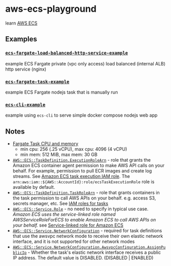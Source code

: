 # aws-ecs-playground

learn [AWS ECS](https://aws.amazon.com/documentation/ecs/)

## Examples

### [`ecs-fargate-load-balanced-http-service-example`](ecs-fargate-load-balanced-http-service-example/)

example ECS Fargate private (vpc only access) load balanced (internal ALB) http service (nginx)

### [`ecs-fargate-task-example`](ecs-fargate-task-example/)

example ECS Fargate nodejs task that is manually run

### [`ecs-cli-example`](ecs-cli-example/)

example using `ecs-cli` to serve simple docker compose nodejs web app

## Notes

- [Fargate Task CPU and memory](https://docs.aws.amazon.com/AmazonECS/latest/developerguide/AWS_Fargate.html#fargate-tasks-size)
  - min cpu: 256 (.25 vCPU), max cpu: 4096 (4 vCPU)
  - min mem: 512 MiB, max mem: 30 GB
- [`AWS::ECS::TaskDefinition.ExecutionRoleArn`](https://docs.aws.amazon.com/AWSCloudFormation/latest/UserGuide/aws-resource-ecs-taskdefinition.html#cfn-ecs-taskdefinition-executionrolearn) - role that grants the Amazon ECS container agent permission to make AWS API calls on your behalf.  For example, permission to pull ECR images and create log streams.  See [Amazon ECS task execution IAM role](https://docs.aws.amazon.com/AmazonECS/latest/developerguide/task_execution_IAM_role.html).  The `arn:aws:iam::${AWS::AccountId}:role/ecsTaskExecutionRole` role is available by default.
- [`AWS::ECS::TaskDefinition.TaskRoleArn`](https://docs.aws.amazon.com/AWSCloudFormation/latest/UserGuide/aws-resource-ecs-taskdefinition.html#cfn-ecs-taskdefinition-taskrolearn) - role that grants containers in the task permission to call AWS APIs on your behalf.  e.g. access S3, secrets manager, etc.  See [IAM roles for tasks](https://docs.aws.amazon.com/AmazonECS/latest/developerguide/task-iam-roles.html)
- [`AWS::ECS::Service.Role`](https://docs.aws.amazon.com/AWSCloudFormation/latest/UserGuide/aws-resource-ecs-service.html#cfn-ecs-service-role) - no need to specify in typical use case.  *Amazon ECS uses the service-linked role named AWSServiceRoleForECS to enable Amazon ECS to call AWS APIs on your behalf.* see [Service-linked role for Amazon ECS](https://docs.aws.amazon.com/AmazonECS/latest/developerguide/using-service-linked-roles.h)
- [`AWS::ECS::Service.NetworkConfiguration`](https://docs.aws.amazon.com/AWSCloudFormation/latest/UserGuide/aws-resource-ecs-service.html#cfn-ecs-service-networkconfiguration) - required for task definitions that use the awsvpc network mode to receive their own elastic network interface, and it is not supported for other network modes
- [`AWS::ECS::Service.NetworkConfiguration.AwsvpcConfiguration.AssignPublicIp`](https://docs.aws.amazon.com/AWSCloudFormation/latest/UserGuide/aws-properties-ecs-service-awsvpcconfiguration.html#cfn-ecs-service-awsvpcconfiguration-assignpublicip) - Whether the task's elastic network interface receives a public IP address. The default value is DISABLED. (DISABLED | ENABLED)